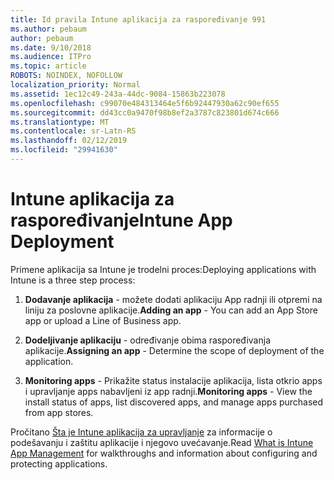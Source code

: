 ```yaml
---
title: Id pravila Intune aplikacija za raspoređivanje 991
ms.author: pebaum
author: pebaum
ms.date: 9/10/2018
ms.audience: ITPro
ms.topic: article
ROBOTS: NOINDEX, NOFOLLOW
localization_priority: Normal
ms.assetid: 1ec12c49-243a-44dc-9084-15863b223078
ms.openlocfilehash: c99070e484313464e5f6b92447930a62c90ef655
ms.sourcegitcommit: dd43cc0a9470f98b8ef2a3787c823801d674c666
ms.translationtype: MT
ms.contentlocale: sr-Latn-RS
ms.lasthandoff: 02/12/2019
ms.locfileid: "29941630"
---
```

# <a name="intune-app-deployment"></a><span data-ttu-id="2d5dc-102">Intune aplikacija za raspoređivanje</span><span class="sxs-lookup"><span data-stu-id="2d5dc-102">Intune App Deployment</span></span>

<span data-ttu-id="2d5dc-103">Primene aplikacija sa Intune je trodelni proces:</span><span class="sxs-lookup"><span data-stu-id="2d5dc-103">Deploying applications with Intune is a three step process:</span></span>
  
1. <span data-ttu-id="2d5dc-104">**Dodavanje aplikacija** - možete dodati aplikaciju App radnji ili otpremi na liniju za poslovne aplikacije.</span><span class="sxs-lookup"><span data-stu-id="2d5dc-104">**Adding an app** - You can add an App Store app or upload a Line of Business app.</span></span> 
    
2. <span data-ttu-id="2d5dc-105">**Dodeljivanje aplikaciju** - određivanje obima raspoređivanja aplikacije.</span><span class="sxs-lookup"><span data-stu-id="2d5dc-105">**Assigning an app** - Determine the scope of deployment of the application.</span></span> 
    
3. <span data-ttu-id="2d5dc-106">**Monitoring apps** - Prikažite status instalacije aplikacija, lista otkrio apps i upravljanje apps nabavljeni iz app radnji.</span><span class="sxs-lookup"><span data-stu-id="2d5dc-106">**Monitoring apps** - View the install status of apps, list discovered apps, and manage apps purchased from app stores.</span></span> 
    
<span data-ttu-id="2d5dc-107">Pročitano [Šta je Intune aplikacija za upravljanje](https://docs.microsoft.com/intune/app-management) za informacije o podešavanju i zaštitu aplikacije i njegovo uvećavanje.</span><span class="sxs-lookup"><span data-stu-id="2d5dc-107">Read [What is Intune App Management](https://docs.microsoft.com/intune/app-management) for walkthroughs and information about configuring and protecting applications.</span></span> 
  

